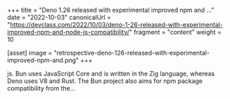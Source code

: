+++
title = "Deno 1.26 released with experimental improved npm and ..."
date = "2022-10-03"
canonicalUrl = "https://devclass.com/2022/10/03/deno-1-26-released-with-experimental-improved-npm-and-node-js-compatibility/"
fragment = "content"
weight = 10

[asset]
    image = "retrospective-deno-126-released-with-experimental-improved-npm-and.png"
+++

js. Bun uses JavaScript Core and is written in the Zig language, whereas 
Deno uses V8 and Rust. The Bun project also aims for npm package 
compatibility from the...
